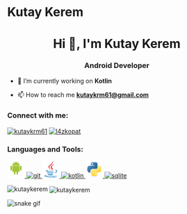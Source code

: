 # Kutay Kerem
<h1 align="center">Hi 👋, I'm Kutay Kerem</h1>
<h3 align="center">Android Developer</h3>

- 🔭 I’m currently working on **Kotlin**

- 📫 How to reach me **kutaykrm61@gmail.com**

<h3 align="left">Connect with me:</h3>
<p align="left">
<a href="https://twitter.com/kutaykrm61" target="blank"><img align="center" src="https://raw.githubusercontent.com/rahuldkjain/github-profile-readme-generator/master/src/images/icons/Social/twitter.svg" alt="kutaykrm61" height="30" width="40" /></a>
<a href="https://discord.gg/l4zkopat" target="blank"><img align="center" src="https://raw.githubusercontent.com/rahuldkjain/github-profile-readme-generator/master/src/images/icons/Social/discord.svg" alt="l4zkopat" height="30" width="40" /></a>
</p>

<h3 align="left">Languages and Tools:</h3>
<p align="left"> <a href="https://developer.android.com" target="_blank" rel="noreferrer"> <img src="https://raw.githubusercontent.com/devicons/devicon/master/icons/android/android-original-wordmark.svg" alt="android" width="40" height="40"/> </a> <a href="https://git-scm.com/" target="_blank" rel="noreferrer"> <img src="https://www.vectorlogo.zone/logos/git-scm/git-scm-icon.svg" alt="git" width="40" height="40"/> </a> <a href="https://www.java.com" target="_blank" rel="noreferrer"> <img src="https://raw.githubusercontent.com/devicons/devicon/master/icons/java/java-original.svg" alt="java" width="40" height="40"/> </a> <a href="https://kotlinlang.org" target="_blank" rel="noreferrer"> <img src="https://www.vectorlogo.zone/logos/kotlinlang/kotlinlang-icon.svg" alt="kotlin" width="40" height="40"/> </a> <a href="https://www.python.org" target="_blank" rel="noreferrer"> <img src="https://raw.githubusercontent.com/devicons/devicon/master/icons/python/python-original.svg" alt="python" width="40" height="40"/> </a> <a href="https://www.sqlite.org/" target="_blank" rel="noreferrer"> <img src="https://www.vectorlogo.zone/logos/sqlite/sqlite-icon.svg" alt="sqlite" width="40" height="40"/> </a> </p>




<p><img align="left" src="https://github-readme-stats.vercel.app/api/top-langs?username=kutaykerem&show_icons=true&locale=en&layout=compact" alt="kutaykerem" /></p>

<p>&nbsp;<img align="center" src="https://github-readme-stats.vercel.app/api?username=kutaykerem&show_icons=true&locale=en" alt="kutaykerem" /></p>


![snake gif](https://github.com/YOUR_USERNAME/YOUR_USERNAME/blob/output/github-contribution-grid-snake.gif)
